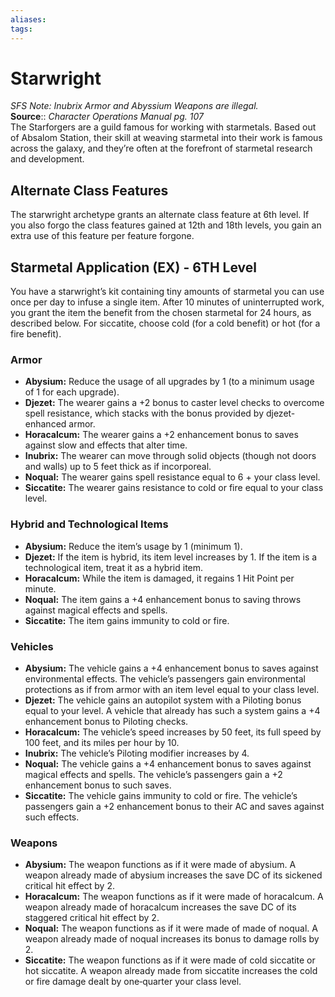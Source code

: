 ```yaml
---
aliases: 
tags: 
---
```


# Starwright

_SFS Note: Inubrix Armor and Abyssium Weapons are illegal._  
**Source**:: _Character Operations Manual pg. 107_  
The Starforgers are a guild famous for working with starmetals. Based out of Absalom Station, their skill at weaving starmetal into their work is famous across the galaxy, and they’re often at the forefront of starmetal research and development.  

## Alternate Class Features

The starwright archetype grants an alternate class feature at 6th level. If you also forgo the class features gained at 12th and 18th levels, you gain an extra use of this feature per feature forgone.  

## Starmetal Application (EX) - 6TH Level

You have a starwright’s kit containing tiny amounts of starmetal you can use once per day to infuse a single item. After 10 minutes of uninterrupted work, you grant the item the benefit from the chosen starmetal for 24 hours, as described below. For siccatite, choose cold (for a cold benefit) or hot (for a fire benefit).

### Armor

-   **Abysium:** Reduce the usage of all upgrades by 1 (to a minimum usage of 1 for each upgrade).
-   **Djezet:** The wearer gains a +2 bonus to caster level checks to overcome spell resistance, which stacks with the bonus provided by djezet-enhanced armor.
-   **Horacalcum:** The wearer gains a +2 enhancement bonus to saves against slow and effects that alter time.
-   **Inubrix:** The wearer can move through solid objects (though not doors and walls) up to 5 feet thick as if incorporeal.
-   **Noqual:** The wearer gains spell resistance equal to 6 + your class level.
-   **Siccatite:** The wearer gains resistance to cold or fire equal to your class level.

### Hybrid and Technological Items

-   **Abysium:** Reduce the item’s usage by 1 (minimum 1).
-   **Djezet:** If the item is hybrid, its item level increases by 1. If the item is a technological item, treat it as a hybrid item.
-   **Horacalcum:** While the item is damaged, it regains 1 Hit Point per minute.
-   **Noqual:** The item gains a +4 enhancement bonus to saving throws against magical effects and spells.
-   **Siccatite:** The item gains immunity to cold or fire.

### Vehicles

-   **Abysium:** The vehicle gains a +4 enhancement bonus to saves against environmental effects. The vehicle’s passengers gain environmental protections as if from armor with an item level equal to your class level.
-   **Djezet:** The vehicle gains an autopilot system with a Piloting bonus equal to your level. A vehicle that already has such a system gains a +4 enhancement bonus to Piloting checks.
-   **Horacalcum:** The vehicle’s speed increases by 50 feet, its full speed by 100 feet, and its miles per hour by 10.
-   **Inubrix:** The vehicle’s Piloting modifier increases by 4.
-   **Noqual:** The vehicle gains a +4 enhancement bonus to saves against magical effects and spells. The vehicle’s passengers gain a +2 enhancement bonus to such saves.
-   **Siccatite:** The vehicle gains immunity to cold or fire. The vehicle’s passengers gain a +2 enhancement bonus to their AC and saves against such effects.

### Weapons

-   **Abysium:** The weapon functions as if it were made of abysium. A weapon already made of abysium increases the save DC of its sickened critical hit effect by 2.
-   **Horacalcum:** The weapon functions as if it were made of horacalcum. A weapon already made of horacalcum increases the save DC of its staggered critical hit effect by 2.
-   **Noqual:** The weapon functions as if it were made of made of noqual. A weapon already made of noqual increases its bonus to damage rolls by 2.
-   **Siccatite:** The weapon functions as if it were made of cold siccatite or hot siccatite. A weapon already made from siccatite increases the cold or fire damage dealt by one‑quarter your class level.
